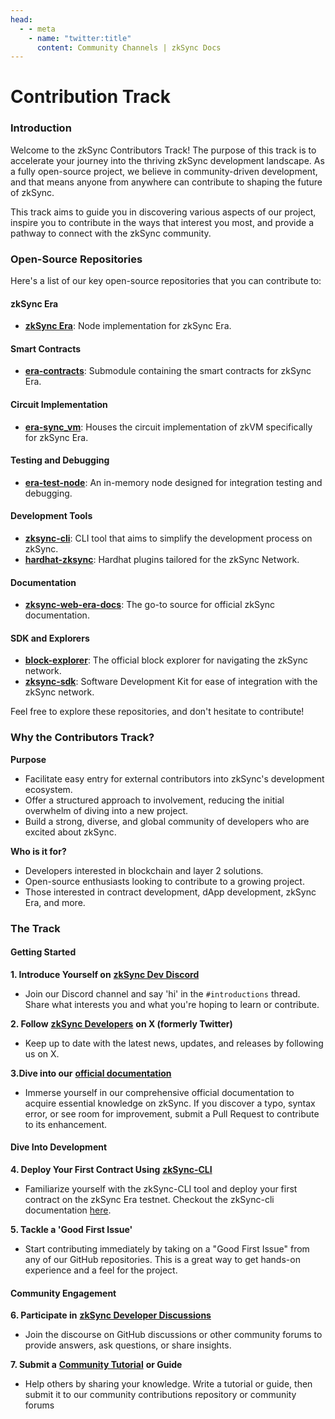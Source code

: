 ```yaml
---
head:
  - - meta
    - name: "twitter:title"
      content: Community Channels | zkSync Docs
---
```


# Contribution Track

### Introduction

Welcome to the zkSync Contributors Track! The purpose of this track is to accelerate your journey into the thriving zkSync development landscape. As a fully open-source project, we believe in community-driven development, and that means anyone from anywhere can contribute to shaping the future of zkSync.

This track aims to guide you in discovering various aspects of our project, inspire you to contribute in the ways that interest you most, and provide a pathway to connect with the zkSync community.

### Open-Source Repositories

Here's a list of our key open-source repositories that you can contribute to:

#### zkSync Era

- [**zkSync Era**](https://github.com/matter-labs/zksync-era): Node implementation for zkSync Era.

#### Smart Contracts

- [**era-contracts**](https://github.com/matter-labs/era-contracts): Submodule containing the smart contracts for zkSync Era.

#### Circuit Implementation

- [**era-sync_vm**](https://github.com/matter-labs/era-sync_vm): Houses the circuit implementation of zkVM specifically for zkSync Era.

#### Testing and Debugging

- [**era-test-node**](https://github.com/matter-labs/era-test-node): An in-memory node designed for integration testing and debugging.

#### Development Tools

- [**zksync-cli**](https://github.com/matter-labs/zksync-cli): CLI tool that aims to simplify the development process on zkSync.
- [**hardhat-zksync**](https://github.com/matter-labs/hardhat-zksync): Hardhat plugins tailored for the zkSync Network.

#### Documentation

- [**zksync-web-era-docs**](https://github.com/matter-labs/zksync-web-era-docs): The go-to source for official zkSync documentation.

#### SDK and Explorers

- [**block-explorer**](https://github.com/matter-labs/block-explorer): The official block explorer for navigating the zkSync network.
- [**zksync-sdk**](https://github.com/zksync-sdk): Software Development Kit for ease of integration with the zkSync network.

Feel free to explore these repositories, and don't hesitate to contribute!

### Why the Contributors Track?

**Purpose**

- Facilitate easy entry for external contributors into zkSync's development ecosystem.
- Offer a structured approach to involvement, reducing the initial overwhelm of diving into a new project.
- Build a strong, diverse, and global community of developers who are excited about zkSync.

**Who is it for?**

- Developers interested in blockchain and layer 2 solutions.
- Open-source enthusiasts looking to contribute to a growing project.
- Those interested in contract development, dApp development, zkSync Era, and more.

### The Track

#### Getting Started

**1. Introduce Yourself on** [**zkSync Dev Discord**](https://discord.com/invite/QKSsp7tC2x)

- Join our Discord channel and say 'hi' in the `#introductions` thread. Share what interests you and what you're hoping to learn or contribute.

**2. Follow** [**zkSync Developers**](https://twitter.com/zkSyncDevs) **on X (formerly Twitter)**

- Keep up to date with the latest news, updates, and releases by following us on X.

**3.Dive into our** [**official documentation**](https://era.zksync.io/docs/)

- Immerse yourself in our comprehensive official documentation to acquire essential knowledge on zkSync. If you discover a typo, syntax error, or see room for improvement, submit a Pull Request to contribute to its enhancement.

#### Dive Into Development

**4. Deploy Your First Contract Using** [**zkSync-CLI**](https://github.com/matter-labs/zksync-cli)

- Familiarize yourself with the zkSync-CLI tool and deploy your first contract on the zkSync Era testnet. Checkout the zkSync-cli documentation [here](../tooling/zksync-cli.md).

**5. Tackle a 'Good First Issue'**

- Start contributing immediately by taking on a "Good First Issue" from any of our GitHub repositories. This is a great way to get hands-on experience and a feel for the project.

#### Community Engagement

**6. Participate in** [**zkSync Developer Discussions**](https://github.com/zkSync-Community-Hub/zkync-developers/discussions)

- Join the discourse on GitHub discussions or other community forums to provide answers, ask questions, or share insights.

**7. Submit a** [**Community Tutorial**](https://github.com/zkSync-Community-Hub/tutorials) **or Guide**

- Help others by sharing your knowledge. Write a tutorial or guide, then submit it to our community contributions repository or community forums
